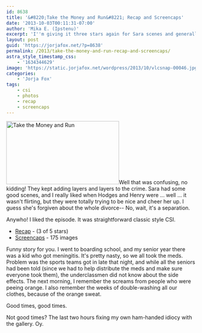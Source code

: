 ```yaml
---
id: 8638
title: '&#8220;Take the Money and Run&#8221; Recap and Screencaps'
date: '2013-10-03T00:11:31-07:00'
author: 'Mika E. (Ipstenu)'
excerpt: 'I''m giving it three stars again for Sara scenes and generally awesomeness. Worth watching, def!'
layout: post
guid: 'https://jorjafox.net/?p=8638'
permalink: /2013/take-the-money-and-run-recap-and-screencaps/
astra_style_timestamp_css:
    - '1634344629'
image: 'https://static.jorjafox.net/wordpress/2013/10/vlcsnap-00046.jpg'
categories:
    - 'Jorja Fox'
tags:
    - csi
    - photos
    - recap
    - screencaps
---
```


<img class="alignleft size-medium wp-image-8640" src="//jfo-static.net/wordpress/2013/10/vlcsnap-00046.jpg" alt="Take the Money and Run" width="300" height="168" />Well that was confusing, no kidding! They kept adding layers and layers to the crime. Sara had some good scenes, and I really liked when Hodges and Henry were ... well ... it wasn't flirting, but they were totally trying to be nice and cheer her up. I guess she's forgiven about the whole divorce-- No, wait, it's a separation.

Anywho! I liked the episode. It was straightforward classic style CSI.
<ul>
 	<li><a href="https://jorjafox.net/wiki/Take_the_Money_and_Run">Recap</a> - (3 of 5 stars)</li>
 	<li><a href="https://jorjafox.net/gallery/tv/csi/season14/02-ttmar/">Screencaps</a> - 175 images</li>
</ul>
Funny story for you. I went to boarding school, and my senior year there was a kid who got meningitis. It's pretty nasty, so we all took the meds. Problem was the sports teams got in late that night, and while all the seniors had been told (since we had to help distribute the meds and make sure everyone took them), the underclassmen did not know about the side effects. The next morning, I remember the screams from people who were peeing orange. I also remember the weeks of double-washing all our clothes, because of the orange sweat.

Good times, good times.

Not good times? The last two hours fixing my own ham-handed idiocy with the gallery. Oy.
